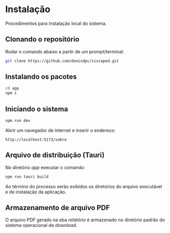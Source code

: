 # Instalação

Procedimentos para instalação local do sistema.

## Clonando o repositório

Rodar o comando abaixo a partir de um prompt/terminal:

```bash
git clone https://github.com/denisdpc/siscaped.git
```

## Instalando os pacotes

```bash
cd app
npm i
```

## Iniciando o sistema

```bash
npm run dev
```

Abrir um navegador de internet e inserir o endereço:

```
http://localhost:5173/sobre
```

## Arquivo de distribuição (Tauri)

No diretório _app_ executar o comando:

```bash
npm run tauri build
```

Ao término do processo serão exibidos os diretórios do arquivo executável e de instalação da aplicação.

## Armazenamento de arquivo PDF

O arquivo PDF gerado na aba _relatório_ é armazenado no diretório padrão do sistema operacional de _download_.